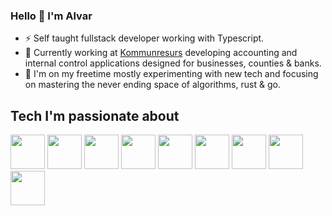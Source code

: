 ### Hello 👋 I'm Alvar
- ⚡ Self taught fullstack developer working with Typescript.
- 🔭 Currently working at <a href="https://www.kommunresurs.se/">Kommunresurs</a> developing accounting and internal control applications designed for businesses, counties & banks.
- 🌱 I'm on my freetime mostly experimenting with new tech and focusing on mastering the never ending space of algorithms, rust & go.


<h2>Tech I'm passionate about</h2>
<div>
<img width="55" src="https://raw.githubusercontent.com/gilbarbara/logos/master/logos/typescript-icon.svg"/>
<img width="55" src="https://cdn.svgporn.com/logos/react-query-icon.svg"/>
<img width="55" src="https://user-images.githubusercontent.com/45149278/187757461-d2435586-3f71-4370-b5f1-b4dc05160898.png"/>
<img width="55" src="https://cdn.svgporn.com/logos/nextjs-icon.svg"/>
<img width="55" src="https://user-images.githubusercontent.com/45149278/187758839-208abca4-35d3-4bb9-90d4-26df884da634.png"/>
<img width="55" src="https://cdn.svgporn.com/logos/postgresql.svg"/>
<img width="55" src="https://cdn.svgporn.com/logos/mongodb-icon.svg"/>
<img width="55" height="55" src="https://cdn.svgporn.com/logos/gopher.svg"/>
<img width="55" src="https://cdn.svgporn.com/logos/rust.svg"/>
</div>
